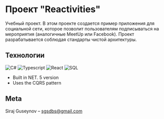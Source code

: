 # Проект "Reactivities"

Учебный проект.
В этом проекте создается пример приложения для социальной сети, которое позволит пользователям подписываться на мероприятия (аналогичные MeetUp или Facebook).
Проект разрабатывается соблюдая стандарты чистой архитектуры.


## Технологии

![C#](https://img.shields.io/badge/-.NET-090909?style=for-the-badge&logo=.net)
![Typescript](https://img.shields.io/badge/-Typescript-090909?style=for-the-badge&logo=typescript)
![React](https://img.shields.io/badge/-react-090909?style=for-the-badge&logo=react) 
![SQL](https://img.shields.io/badge/-sql-090909?style=for-the-badge&logo=mysql)


- Built in NET. 5 version
- Uses the CQRS pattern
## Meta

Siraj Guseynov  – sgsdbs@gmail.com
